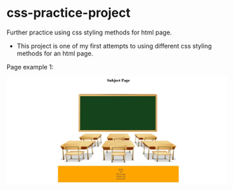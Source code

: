 # css-practice-project
Further practice using css styling methods for html page.

* This project is one of my first attempts to using different css styling methods for an html page.

Page example 1:

<img src="screenshots-of-page/htmlPage1.JPG" alt="View of HTML page 1">
